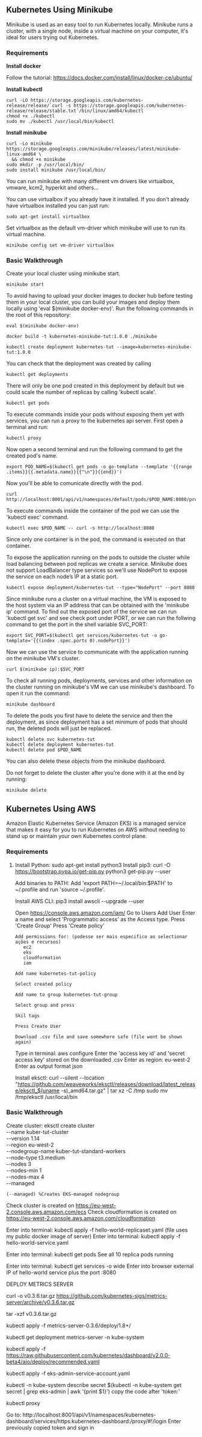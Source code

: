## Kubernetes Using Minikube

Minikube is used as an easy tool to run Kubernetes locally. Minikube runs a cluster, with a single node, inside a virtual machine on your computer, it's ideal for users trying out Kubernetes.

### Requirements

**Install docker**

Follow the tutorial: https://docs.docker.com/install/linux/docker-ce/ubuntu/

**Install kubectl**
```
curl -LO https://storage.googleapis.com/kubernetes-release/release/`curl -s https://storage.googleapis.com/kubernetes-release/release/stable.txt`/bin/linux/amd64/kubectl
chmod +x ./kubectl
sudo mv ./kubectl /usr/local/bin/kubectl
```

**Install minikube**
```
curl -Lo minikube https://storage.googleapis.com/minikube/releases/latest/minikube-linux-amd64 \
  && chmod +x minikube
sudo mkdir -p /usr/local/bin/
sudo install minikube /usr/local/bin/
```

You can run minikube with many different vm drivers like virtualbox, vmware, kcm2, hyperkit and others...

You can use virtualbox if you already have it installed.
If you don't already have virtualbox installed you can just run:
```
sudo apt-get install virtualbox
```

Set virtualbox as the default vm-driver which minikube will use to run its virtual machine.
```
minikube config set vm-driver virtualbox
```

### Basic Walkthrough

Create your local cluster using minikube start.
```
minikube start
```

To avoid having to upload your docker images to docker hub before testing them in your local cluster, you can build your images and deploy them locally using 'eval $(minikube docker-env)'.
Run the following commands in the root of this repository:
```
eval $(minikube docker-env)

docker build -t kubernetes-minikube-tut:1.0.0 ./minikube

kubectl create deployment kubernetes-tut --image=kubernetes-minikube-tut:1.0.0
```
You can check that the deployment was created by calling
```
kubectl get deployments
```
There will only be one pod created in this deployment by default but we could scale the number of replicas by calling 'kubectl scale'.
```
kubectl get pods
```

To execute commands inside your pods without exposing them yet with services, you can run a proxy to the kubernetes api server.
First open a terminal and run:
```
kubectl proxy
```
Now open a second terminal and run the following command to get the created pod's name. 
```
export POD_NAME=$(kubectl get pods -o go-template --template '{{range .items}}{{.metadata.name}}{{"\n"}}{{end}}')
```
Now you'll be able to comunicate directly with the pod.
```
curl http://localhost:8001/api/v1/namespaces/default/pods/$POD_NAME:8080/proxy/
```
To execute commands inside the container of the pod we can use the 'kubectl exec' command. 
```
kubectl exec $POD_NAME -- curl -s http://localhost:8080
```
Since only one container is in the pod, the command is executed on that container.

To expose the application running on the pods to outside the cluster while load balancing between pod replicas we create a service.
Minikube does not support LoadBalancer type services so we'll use NodePort to expose the service on each node’s IP at a static port.
```
kubectl expose deployment/kubernetes-tut --type="NodePort" --port 8080 
```

Since minikube runs a cluster on a virtual machine, the VM is exposed to the host system via an IP address that can be obtained with the 'minikube ip' command.
To find out the exposed port of the service we can run 'kubectl get svc' and see check port under PORT, or we can run the follwing command to get the port in the shell variable SVC_PORT:
```
export SVC_PORT=$(kubectl get services/kubernetes-tut -o go-template='{{(index .spec.ports 0).nodePort}}')
```
Now we can use the service to communicate with the application running on the minikube VM's cluster.
```
curl $(minikube ip):$SVC_PORT
```

To check all running pods, deployments, services and other information on the cluster running on minikube's VM we can use minikube's dashboard. To open it run the command:
```
minikube dashboard
```

To delete the pods you first have to delete the service and then the deployment, as since deployment has a set minimum of pods that should run, the deleted pods will just be replaced.
```
kubectl delete svc kubernetes-tut
kubectl delete deployment kubernetes-tut
kubectl delete pod $POD_NAME
```
You can also delete these objects from the minikube dashboard.

Do not forget to delete the cluster after you're done with it at the end by running:
```
minikube delete
```


## Kubernetes Using AWS

Amazon Elastic Kubernetes Service (Amazon EKS) is a managed service that makes it easy for you to run Kubernetes on AWS without needing to stand up or maintain your own Kubernetes control plane.

### Requirements

1) Install Python: sudo apt-get install python3
   Install pip3: curl -O https://bootstrap.pypa.io/get-pip.py
                 python3 get-pip.py --user
   
   Add binaries to PATH:
      Add 'export PATH=~/.local/bin:$PATH' to ~/.profile and run 'source ~/.profile'.
      
   Install AWS CLI: pip3 install awscli --upgrade --user

   Open https://console.aws.amazon.com/iam/
	   Go to Users
	   Add User
	   Enter a name and select 'Programmatic access' as the Access type.
	   Press 'Create Group'
	   Press 'Create policy'
	   
	   Add permissions for: (podesse ser mais especifico ao selectionar ações e recursos)
	      ec2
	      eks
	      cloudformation
	      iam
	   
	   Add name kubernetes-tut-policy

	   Select created policy
	   
	   Add name to group kubernetes-tut-group

	   Select group and press 
	   
	   Skil tags

	   Press Create User

	   Download .csv file and save somewhere safe (file wont be shown again)


   Type in terminal: aws configure
   Enter the 'access key id' and 'secret access key' stored on the downloaded .csv
   Enter as region: eu-west-2
   Enter as output format json

   Install eksctl: 
   	curl --silent --location "https://github.com/weaveworks/eksctl/releases/download/latest_release/eksctl_$(uname -s)_amd64.tar.gz" | tar xz -C /tmp
   	sudo mv /tmp/eksctl /usr/local/bin
   	
### Basic Walkthrough

   Create cluster:
	eksctl create cluster \
	--name kuber-tut-cluster \
	--version 1.14 \
	--region eu-west-2 \
	--nodegroup-name kuber-tut-standard-workers \
	--node-type t3.medium \
	--nodes 3 \
	--nodes-min 1 \
	--nodes-max 4 \
	--managed

    (--managed) %Creates EKS-managed nodegroup

Check cluster is created on https://eu-west-2.console.aws.amazon.com/ecs
Check cloudformation is created on https://eu-west-2.console.aws.amazon.com/cloudformation

Enter into terminal: kubectl apply -f hello-world-replicaset.yaml
(file uses my public docker image of server)
Enter into terminal: kubectl apply -f hello-world-service.yaml

Enter into terminal: kubectl get pods
See all 10 replica pods running

Enter into terminal: kubectl get services -o wide
Enter into browser external IP of hello-world service plus the port :8080


DEPLOY METRICS SERVER

curl -o v0.3.6.tar.gz https://github.com/kubernetes-sigs/metrics-server/archive/v0.3.6.tar.gz

tar -xzf v0.3.6.tar.gz

kubectl apply -f metrics-server-0.3.6/deploy/1.8+/
	   
kubectl get deployment metrics-server -n kube-system

kubectl apply -f https://raw.githubusercontent.com/kubernetes/dashboard/v2.0.0-beta4/aio/deploy/recommended.yaml

kubectl apply -f eks-admin-service-account.yaml

kubectl -n kube-system describe secret $(kubectl -n kube-system get secret | grep eks-admin | awk '{print $1}')
copy the code after 'token:'

kubectl proxy

Go to: http://localhost:8001/api/v1/namespaces/kubernetes-dashboard/services/https:kubernetes-dashboard:/proxy/#!/login
Enter previously copied token and sign in


   		   

